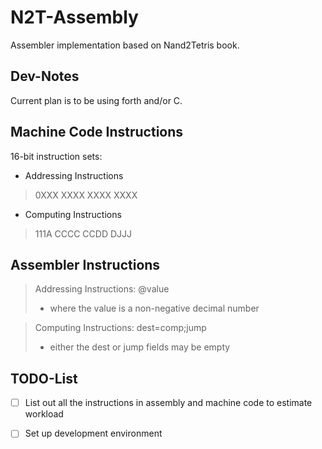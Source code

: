 # N2T-Assembly
Assembler implementation based on Nand2Tetris book.

## Dev-Notes

Current plan is to be using forth and/or C.

## Machine Code Instructions

16-bit instruction sets:

+ Addressing Instructions

> 0XXX XXXX XXXX XXXX

+ Computing Instructions

> 111A CCCC CCDD DJJJ

## Assembler Instructions

> Addressing Instructions: @value
> + where the value is a non-negative decimal number

> Computing Instructions: dest=comp;jump
> + either the dest or jump fields may be empty

## TODO-List

- [ ] List out all the instructions in assembly and machine code to estimate workload

- [ ] Set up development environment